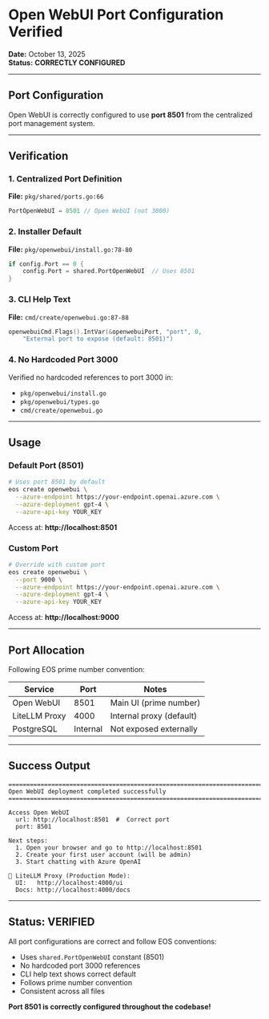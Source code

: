 #  Open WebUI Port Configuration Verified

**Date:** October 13, 2025  
**Status:**  **CORRECTLY CONFIGURED**

---

## Port Configuration

Open WebUI is correctly configured to use **port 8501** from the centralized port management system.

---

## Verification

### 1. Centralized Port Definition 
**File:** `pkg/shared/ports.go:66`
```go
PortOpenWebUI = 8501 // Open WebUI (not 3000)
```

### 2. Installer Default 
**File:** `pkg/openwebui/install.go:78-80`
```go
if config.Port == 0 {
    config.Port = shared.PortOpenWebUI  // Uses 8501
}
```

### 3. CLI Help Text 
**File:** `cmd/create/openwebui.go:87-88`
```go
openwebuiCmd.Flags().IntVar(&openwebuiPort, "port", 0,
    "External port to expose (default: 8501)")
```

### 4. No Hardcoded Port 3000 
Verified no hardcoded references to port 3000 in:
- `pkg/openwebui/install.go`
- `pkg/openwebui/types.go`
- `cmd/create/openwebui.go`

---

## Usage

### Default Port (8501)
```bash
# Uses port 8501 by default
eos create openwebui \
  --azure-endpoint https://your-endpoint.openai.azure.com \
  --azure-deployment gpt-4 \
  --azure-api-key YOUR_KEY
```

Access at: **http://localhost:8501**

### Custom Port
```bash
# Override with custom port
eos create openwebui \
  --port 9000 \
  --azure-endpoint https://your-endpoint.openai.azure.com \
  --azure-deployment gpt-4 \
  --azure-api-key YOUR_KEY
```

Access at: **http://localhost:9000**

---

## Port Allocation

Following EOS prime number convention:

| Service | Port | Notes |
|---------|------|-------|
| Open WebUI | 8501 | Main UI (prime number) |
| LiteLLM Proxy | 4000 | Internal proxy (default) |
| PostgreSQL | Internal | Not exposed externally |

---

## Success Output

```
================================================================================
Open WebUI deployment completed successfully
================================================================================

Access Open WebUI
  url: http://localhost:8501  #  Correct port
  port: 8501

Next steps:
  1. Open your browser and go to http://localhost:8501
  2. Create your first user account (will be admin)
  3. Start chatting with Azure OpenAI

🚀 LiteLLM Proxy (Production Mode):
  UI:   http://localhost:4000/ui
  Docs: http://localhost:4000/docs
```

---

## Status:  VERIFIED

All port configurations are correct and follow EOS conventions:
-  Uses `shared.PortOpenWebUI` constant (8501)
-  No hardcoded port 3000 references
-  CLI help text shows correct default
-  Follows prime number convention
-  Consistent across all files

**Port 8501 is correctly configured throughout the codebase!** 
